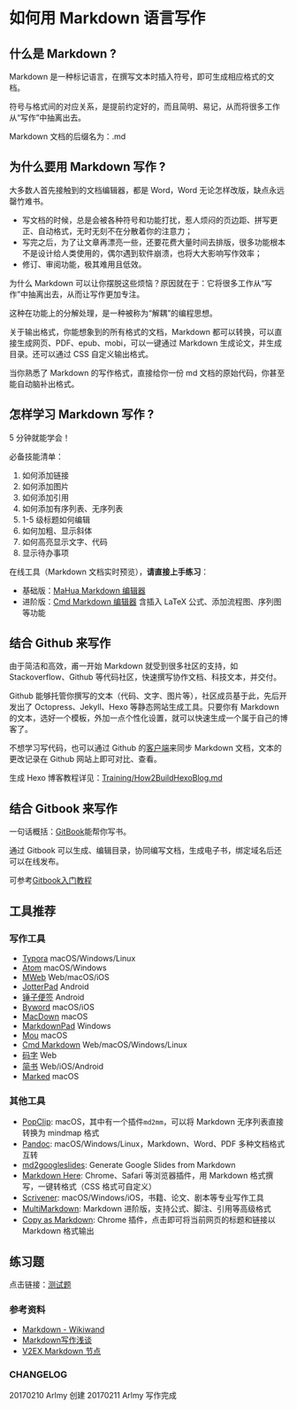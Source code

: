 # 如何用 Markdown 语言写作

## 什么是 Markdown ?

Markdown 是一种标记语言，在撰写文本时插入符号，即可生成相应格式的文档。

符号与格式间的对应关系，是提前约定好的，而且简明、易记，从而将很多工作从“写作”中抽离出去。

Markdown 文档的后缀名为：.md

## 为什么要用 Markdown 写作 ?

大多数人首先接触到的文档编辑器，都是 Word，Word 无论怎样改版，缺点永远罄竹难书。

- 写文档的时候，总是会被各种符号和功能打扰，惹人烦闷的页边距、拼写更正、自动格式，无时无刻不在分散着你的注意力；
- 写完之后，为了让文章再漂亮一些，还要花费大量时间去排版，很多功能根本不是设计给人类使用的，偶尔遇到软件崩溃，也将大大影响写作效率；
- 修订、审阅功能，极其难用且低效。

为什么 Markdown 可以让你摆脱这些烦恼？原因就在于：它将很多工作从“写作”中抽离出去，从而让写作更加专注。

这种在功能上的分解处理，是一种被称为“解耦”的编程思想。

关于输出格式，你能想象到的所有格式的文档，Markdown 都可以转换，可以直接生成网页、PDF、epub、mobi，可以一键通过 Markdown 生成论文，并生成目录。还可以通过 CSS 自定义输出格式。

当你熟悉了 Markdown 的写作格式，直接给你一份 md 文档的原始代码，你甚至能自动脑补出格式。

## 怎样学习 Markdown 写作 ?

5 分钟就能学会！

必备技能清单：

1. 如何添加链接
2. 如何添加图片
3. 如何添加引用
4. 如何添加有序列表、无序列表
5. 1-5 级标题如何编辑
6. 如何加粗、显示斜体
7. 如何高亮显示文字、代码
8. 显示待办事项

在线工具（Markdown 文档实时预览），**请直接上手练习**：

- 基础版：[MaHua Markdown 编辑器](http://mahua.jser.me/)
- 进阶版：[Cmd Markdown 编辑器](https://www.zybuluo.com/mdeditor) 含插入 LaTeX 公式、添加流程图、序列图等功能

## 结合 Github 来写作

由于简洁和高效，甫一开始 Markdown 就受到很多社区的支持，如 Stackoverflow、Github 等代码社区，快速撰写协作文档、科技文本，并交付。

Github 能够托管你撰写的文本（代码、文字、图片等），社区成员基于此，先后开发出了 Octopress、Jekyll、Hexo 等静态网站生成工具。只要你有 Markdown 的文本，选好一个模板，外加一点个性化设置，就可以快速生成一个属于自己的博客了。

不想学习写代码，也可以通过 Github 的[客户端](https://desktop.github.com/)来同步 Markdown 文档，文本的更改记录在 Github 网站上即可对比、查看。

生成 Hexo 博客教程详见：[Training/How2BuildHexoBlog.md](https://github.com/YUE-Inc/Training/blob/master/How2BuildHexoBlog.md)

## 结合 Gitbook 来写作

一句话概括：[GitBook](https://www.gitbook.com/)能帮你写书。

通过 Gitbook 可以生成、编辑目录，协同编写文档，生成电子书，绑定域名后还可以在线发布。

可参考[Gitbook入门教程](https://www.gitbook.com/book/yuzeshan/gitbook-studying/details)

## 工具推荐

### 写作工具

- [Typora](https://typora.io/) macOS/Windows/Linux
- [Atom](https://atom.io/) macOS/Windows
- [MWeb](http://zh.mweb.im/) Web/macOS/iOS
- [JotterPad](https://2appstudio.com/jotterpad/) Android
- [锤子便签](http://www.smartisan.com/apps/notes) Android
- [Byword](https://bywordapp.com/) macOS/iOS
- [MacDown](https://macdown.uranusjr.com/) macOS
- [MarkdownPad](http://markdownpad.com/) Windows
- [Mou](http://25.io/mou/) macOS
- [Cmd Markdown](https://www.zybuluo.com/cmd/) Web/macOS/Windows/Linux
- [码字](http://mazimd.com/) Web
- [简书](http://www.jianshu.com/writer#/) Web/iOS/Android
- [Marked](http://marked2app.com/) macOS

### 其他工具

- [PopClip](https://pilotmoon.com/popclip/): macOS，其中有一个插件```md2mm```，可以将 Markdown 无序列表直接转换为 mindmap 格式
- [Pandoc](http://pandoc.org/): macOS/Windows/Linux，Markdown、Word、PDF 多种文档格式互转
- [md2googleslides](https://github.com/googlesamples/md2googleslides): Generate Google Slides from Markdown
- [Markdown Here](https://github.com/adam-p/markdown-here): Chrome、Safari 等浏览器插件，用 Markdown 格式撰写，一键转格式（CSS 格式可自定义）
- [Scrivener](http://www.literatureandlatte.com/scrivener.php): macOS/Windows/iOS，书籍、论文、剧本等专业写作工具
- [MultiMarkdown](http://fletcherpenney.net/multimarkdown/features/): Markdown 进阶版，支持公式、脚注、引用等高级格式
- [Copy as Markdown](https://chrome.google.com/webstore/detail/copy-as-markdown/fkeaekngjflipcockcnpobkpbbfbhmdn): Chrome 插件，点击即可将当前网页的标题和链接以 Markdown 格式输出

## 练习题

点击链接：[测试题](https://github.com/YUE-Inc/Training/issues/1)

### 参考资料

* [Markdown - Wikiwand](https://www.wikiwand.com/zh-hans/Markdown)
* [Markdown写作浅谈](http://www.yangzhiping.com/tech/r-markdown-knitr.html)
* [V2EX Markdown 节点](https://www.v2ex.com/go/markdown)

### CHANGELOG

20170210 Arlmy 创建
20170211 Arlmy 写作完成
